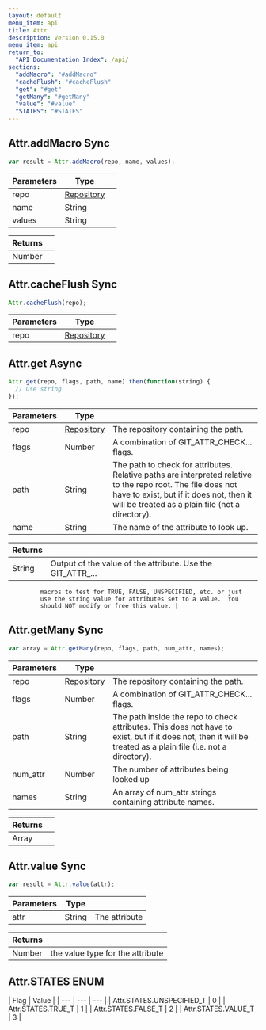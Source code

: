 ```yaml
---
layout: default
menu_item: api
title: Attr
description: Version 0.15.0
menu_item: api
return_to:
  "API Documentation Index": /api/
sections:
  "addMacro": "#addMacro"
  "cacheFlush": "#cacheFlush"
  "get": "#get"
  "getMany": "#getMany"
  "value": "#value"
  "STATES": "#STATES"
---
```


## <a name="addMacro"></a><span>Attr.</span>addMacro <span class="tags"><span class="sync">Sync</span></span>

```js
var result = Attr.addMacro(repo, name, values);
```

| Parameters | Type |   |
| --- | --- | --- |
| repo | [Repository](/api/repository/) |  |
| name | String |  |
| values | String |  |

| Returns |  |
| --- | --- |
| Number |  |

## <a name="cacheFlush"></a><span>Attr.</span>cacheFlush <span class="tags"><span class="sync">Sync</span></span>

```js
Attr.cacheFlush(repo);
```

| Parameters | Type |   |
| --- | --- | --- |
| repo | [Repository](/api/repository/) |  |

## <a name="get"></a><span>Attr.</span>get <span class="tags"><span class="async">Async</span></span>

```js
Attr.get(repo, flags, path, name).then(function(string) {
  // Use string
});
```

| Parameters | Type |   |
| --- | --- | --- |
| repo | [Repository](/api/repository/) | The repository containing the path. |
| flags | Number | A combination of GIT_ATTR_CHECK... flags. |
| path | String | The path to check for attributes. Relative paths are interpreted relative to the repo root. The file does not have to exist, but if it does not, then it will be treated as a plain file (not a directory). |
| name | String | The name of the attribute to look up. |

| Returns |  |
| --- | --- |
| String | Output of the value of the attribute.  Use the GIT_ATTR_...
             macros to test for TRUE, FALSE, UNSPECIFIED, etc. or just
             use the string value for attributes set to a value.  You
             should NOT modify or free this value. |

## <a name="getMany"></a><span>Attr.</span>getMany <span class="tags"><span class="sync">Sync</span></span>

```js
var array = Attr.getMany(repo, flags, path, num_attr, names);
```

| Parameters | Type |   |
| --- | --- | --- |
| repo | [Repository](/api/repository/) | The repository containing the path. |
| flags | Number | A combination of GIT_ATTR_CHECK... flags. |
| path | String | The path inside the repo to check attributes. This does not have to exist, but if it does not, then it will be treated as a plain file (i.e. not a directory). |
| num_attr | Number | The number of attributes being looked up |
| names | String | An array of num_attr strings containing attribute names. |

| Returns |  |
| --- | --- |
| Array |  |

## <a name="value"></a><span>Attr.</span>value <span class="tags"><span class="sync">Sync</span></span>

```js
var result = Attr.value(attr);
```

| Parameters | Type |   |
| --- | --- | --- |
| attr | String | The attribute |

| Returns |  |
| --- | --- |
| Number |  the value type for the attribute |

## <a name="STATES"></a><span>Attr.</span>STATES <span class="tags"><span class="enum">ENUM</span></span>

| Flag | Value |
| --- | --- | --- |
| <span>Attr.STATES.</span>UNSPECIFIED_T | 0 |
| <span>Attr.STATES.</span>TRUE_T | 1 |
| <span>Attr.STATES.</span>FALSE_T | 2 |
| <span>Attr.STATES.</span>VALUE_T | 3 |


